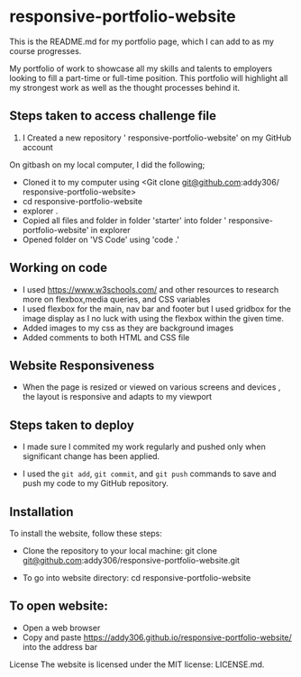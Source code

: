 # responsive-portfolio-website

This is the README.md for my portfolio page, which I can add to as my course progresses.

My portfolio of work to showcase all my skills and talents to employers looking to fill a part-time or full-time position. This portfolio will highlight all my strongest work as well as the thought processes behind it.

## Steps taken to access challenge file

1. I Created a new repository ' responsive-portfolio-website' on my GitHub account 

On gitbash on my local computer, I did the following;
* Cloned it to my computer using <Git clone git@github.com:addy306/ responsive-portfolio-website>
* cd  responsive-portfolio-website
* explorer .
* Copied all files and folder in folder 'starter' into folder ' responsive-portfolio-website' in explorer
* Opened folder on 'VS Code' using 'code .'

## Working on code
* I used https://www.w3schools.com/ and other resources to research more on flexbox,media queries, and CSS variables 
* I used flexbox for the main, nav bar and footer but I used gridbox for the image display as I no luck with using the flexbox within the given time.
* Added images to my css as they are background images
* Added comments to both HTML and CSS file

## Website Responsiveness
* When the page is resized or viewed on various screens and devices , the layout is responsive and adapts to my viewport


## Steps taken to deploy
* I made sure I commited my work regularly and pushed only when significant change has been applied.

* I used the `git add`, `git commit`, and `git push` commands to save and push my code to my GitHub repository.


## Installation
To install the website, follow these steps:

* Clone the repository to your local machine:
git clone git@github.com:addy306/responsive-portfolio-website.git

* To go into website directory:
cd responsive-portfolio-website

## To open website:
* Open a web browser 
* Copy and paste https://addy306.github.io/responsive-portfolio-website/ into the address bar

License
The website is licensed under the MIT license: LICENSE.md.
